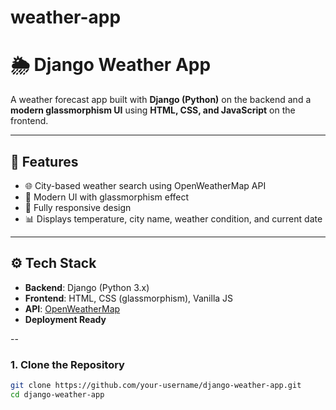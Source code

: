 # weather-app
# 🌦️ Django Weather App

A weather forecast app built with **Django (Python)** on the backend and a **modern glassmorphism UI** using **HTML, CSS, and JavaScript** on the frontend.



---

## 📌 Features

- 🌐 City-based weather search using OpenWeatherMap API
- 💎 Modern UI with glassmorphism effect
- 📱 Fully responsive design
- 📊 Displays temperature, city name, weather condition, and current date

---

## ⚙️ Tech Stack

- **Backend**: Django (Python 3.x)
- **Frontend**: HTML, CSS (glassmorphism), Vanilla JS
- **API**: [OpenWeatherMap](https://openweathermap.org/api)
- **Deployment Ready**

--

### 1. Clone the Repository
```bash
git clone https://github.com/your-username/django-weather-app.git
cd django-weather-app
